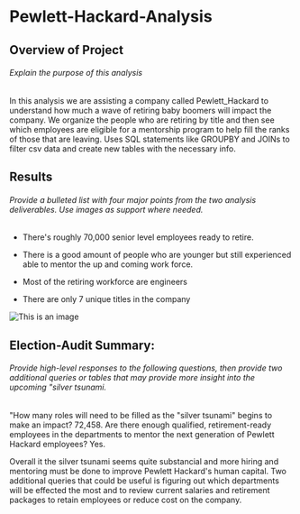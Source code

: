 # Pewlett-Hackard-Analysis


## Overview of Project
###### Explain the purpose of this analysis

In this analysis we are assisting a company called Pewlett_Hackard to understand how much a wave of retiring baby boomers will impact the company. We organize the people who are retiring by title and then see which employees are eligible for a mentorship program to help fill the ranks of those that are leaving. Uses SQL statements like GROUPBY and JOINs to filter csv data and create new tables with the necessary info.

## Results
###### Provide a bulleted list with four major points from the two analysis deliverables. Use images as support where needed.

* There's roughly 70,000 senior level employees ready to retire. 

* There is a good amount of people who are younger but still experienced able to mentor the up and coming work force. 

* Most of the retiring workforce are engineers

* There are only 7 unique titles in the company


![This is an image](https://i.imgur.com/otnyiwv.png)


## Election-Audit Summary: 
###### Provide high-level responses to the following questions, then provide two additional queries or tables that may provide more insight into the upcoming "silver tsunami.

"How many roles will need to be filled as the "silver tsunami" begins to make an impact? 
72,458.
Are there enough qualified, retirement-ready employees in the departments to mentor the next generation of Pewlett Hackard employees? 
Yes.

Overall it the silver tsunami seems quite substancial and more hiring and mentoring must be done to improve Pewlett Hackard's human capital. 
Two additional queries that could be useful is figuring out which departments will be effected the most and to review current salaries and retirement packages to retain employees or reduce cost on the company. 
